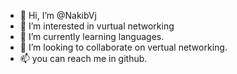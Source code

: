 - 👋 Hi, I’m @NakibVj
- 👀 I’m interested in vurtual networking
- 🌱 I’m currently learning languages.
- 💞️ I’m looking to collaborate on vertual networking. 
- 📫 you can reach me in github.

<!---
NakibVj/NakibVj is a ✨ special ✨ repository because its `README.md` (this file) appears on your GitHub profile.
You can click the Preview link to take a look at your changes.
--->
